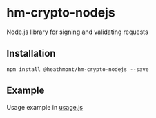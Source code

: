# hm-crypto-nodejs

Node.js library for signing and validating requests

## Installation

```
npm install @heathmont/hm-crypto-nodejs --save
```


## Example

Usage example in [usage.js](examples/usage.js)
